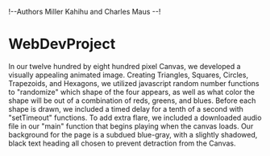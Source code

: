 !--Authors Miller Kahihu and Charles Maus --!
# WebDevProject

In our twelve hundred by eight hundred pixel Canvas, we developed a visually appealing animated image. Creating Triangles, Squares, Circles, Trapezoids, and Hexagons, we utilized javascript random number functions to "randomize" which shape of the four appears, as well as what color the shape will be out of a combination of reds, greens, and blues. Before each shape is drawn, we included a timed delay  for a tenth of a second with "setTimeout" functions. To add extra flare, we included a downloaded audio file in our "main" function that begins playing when the canvas loads. Our background for the page is a subdued blue-gray, with a slightly shadowed, black text heading all chosen to prevent detraction from the Canvas. 
